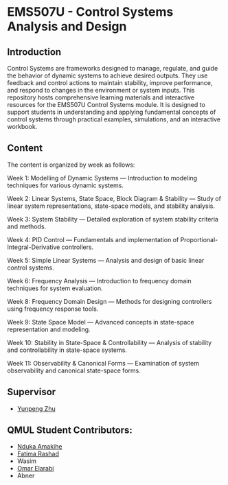 # EMS507U - Control Systems Analysis and Design 
## Introduction
Control Systems are frameworks designed to manage, regulate, and guide the behavior of dynamic systems to achieve desired outputs. They use feedback and control actions to maintain stability, improve performance, and respond to changes in the environment or system inputs.
This repository hosts comprehensive learning materials and interactive resources for the EMS507U Control Systems module. It is designed to support students in understanding and applying fundamental concepts of control systems through practical examples, simulations, and an interactive workbook.

## Content
The content is organized by week as follows:

Week 1: Modelling of Dynamic Systems — Introduction to modeling techniques for various dynamic systems.

Week 2: Linear Systems, State Space, Block Diagram & Stability — Study of linear system representations, state-space models, and stability analysis.

Week 3: System Stability — Detailed exploration of system stability criteria and methods.

Week 4: PID Control — Fundamentals and implementation of Proportional-Integral-Derivative controllers.

Week 5: Simple Linear Systems — Analysis and design of basic linear control systems.

Week 6: Frequency Analysis — Introduction to frequency domain techniques for system evaluation.

Week 8: Frequency Domain Design — Methods for designing controllers using frequency response tools.

Week 9: State Space Model — Advanced concepts in state-space representation and modeling.

Week 10: Stability in State-Space & Controllability — Analysis of stability and controllability in state-space systems.

Week 11: Observability & Canonical Forms — Examination of system observability and canonical state-space forms.

## Supervisor 
- [Yunpeng Zhu](https://www.sems.qmul.ac.uk/staff/y.zhu)

## QMUL Student Contributors:
- [Nduka Amakihe](https://github.com/ndukaamakihe)
- [Fatima Rashad](https://github.com/fatima6266)
- Wasim
- [Omar Elarabi](https://github.com/OmarE0526)
- Abner 
